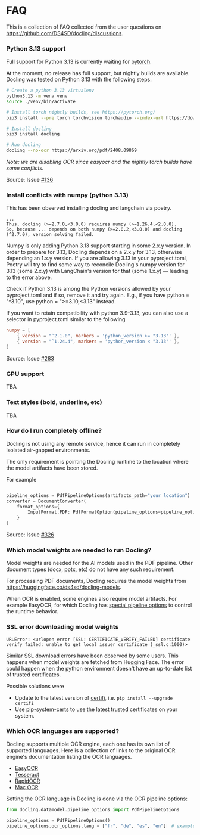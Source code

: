 # FAQ

This is a collection of FAQ collected from the user questions on <https://github.com/DS4SD/docling/discussions>.


### Python 3.13 support

Full support for Python 3.13 is currently waiting for [pytorch](https://github.com/pytorch/pytorch).

At the moment, no release has full support, but nightly builds are available. Docling was tested on Python 3.13 with the following steps:

```sh
# Create a python 3.13 virtualenv
python3.13 -m venv venv
source ./venv/bin/activate

# Install torch nightly builds, see https://pytorch.org/
pip3 install --pre torch torchvision torchaudio --index-url https://download.pytorch.org/whl/nightly/cpu

# Install docling
pip3 install docling

# Run docling
docling --no-ocr https://arxiv.org/pdf/2408.09869
```

_Note: we are disabling OCR since easyocr and the nightly torch builds have some conflicts._

Source: Issue [#136](https://github.com/DS4SD/docling/issues/136)


### Install conflicts with numpy (python 3.13)


This has been observed installing docling and langchain via poetry.

```
...
Thus, docling (>=2.7.0,<3.0.0) requires numpy (>=1.26.4,<2.0.0).
So, because ... depends on both numpy (>=2.0.2,<3.0.0) and docling (^2.7.0), version solving failed.
```

Numpy is only adding Python 3.13 support starting in some 2.x.y version. In order to prepare for 3.13, Docling depends on a 2.x.y for 3.13, otherwise depending an 1.x.y version. If you are allowing 3.13 in your pyproject.toml, Poetry will try to find some way to reconcile Docling's numpy version for 3.13 (some 2.x.y) with LangChain's version for that (some 1.x.y) — leading to the error above.

Check if Python 3.13 is among the Python versions allowed by your pyproject.toml and if so, remove it and try again.
E.g., if you have python = "^3.10", use python = ">=3.10,<3.13" instead.

If you want to retain compatibility with python 3.9-3.13, you can also use a selector in pyproject.toml similar to the following

```toml
numpy = [
    { version = "^2.1.0", markers = 'python_version >= "3.13"' },
    { version = "^1.24.4", markers = 'python_version < "3.13"' },
]
```


Source: Issue [#283](https://github.com/DS4SD/docling/issues/283#issuecomment-2465035868)


### GPU support

TBA


### Text styles (bold, underline, etc)

TBA


### How do I run completely offline?

Docling is not using any remote service, hence it can run in completely isolated air-gapped environments.

The only requirement is pointing the Docling runtime to the location where the model artifacts have been stored.

For example

```py

pipeline_options = PdfPipelineOptions(artifacts_path="your location")
converter = DocumentConverter(
    format_options={
        InputFormat.PDF: PdfFormatOption(pipeline_options=pipeline_options)
    }
)
```

Source: Issue [#326](https://github.com/DS4SD/docling/issues/326)


### Which model weights are needed to run Docling?

Model weights are needed for the AI models used in the PDF pipeline. Other document types (docx, pptx, etc) do not have any such requirement.

For processing PDF documents, Docling requires the model weights from <https://huggingface.co/ds4sd/docling-models>.

When OCR is enabled, some engines also require model artifacts. For example EasyOCR, for which Docling has [special pipeline options](https://github.com/DS4SD/docling/blob/main/docling/datamodel/pipeline_options.py#L68) to control the runtime behavior.



### SSL error downloading model weights

```
URLError: <urlopen error [SSL: CERTIFICATE_VERIFY_FAILED] certificate verify failed: unable to get local issuer certificate (_ssl.c:1000)>
```

Similar SSL download errors have been observed by some users. This happens when model weights are fetched from Hugging Face.
The error could happen when the python environment doesn't have an up-to-date list of trusted certificates.

Possible solutions were

- Update to the latest version of [certifi](https://pypi.org/project/certifi/), i.e. `pip install --upgrade certifi`
- Use [pip-system-certs](https://pypi.org/project/pip-system-certs/) to use the latest trusted certificates on your system.


### Which OCR languages are supported?

Docling supports multiple OCR engine, each one has its own list of supported languages.
Here is a collection of links to the original OCR engine's documentation listing the OCR languages.

- [EasyOCR](https://www.jaided.ai/easyocr/)
- [Tesseract](https://tesseract-ocr.github.io/tessdoc/Data-Files-in-different-versions.html)
- [RapidOCR](https://rapidai.github.io/RapidOCRDocs/blog/2022/09/28/%E6%94%AF%E6%8C%81%E8%AF%86%E5%88%AB%E8%AF%AD%E8%A8%80/)
- [Mac OCR](https://github.com/straussmaximilian/ocrmac/tree/main?tab=readme-ov-file#example-select-language-preference)

Setting the OCR language in Docling is done via the OCR pipeline options:

```py
from docling.datamodel.pipeline_options import PdfPipelineOptions

pipeline_options = PdfPipelineOptions()
pipeline_options.ocr_options.lang = ["fr", "de", "es", "en"]  # example of languages for EasyOCR
```
